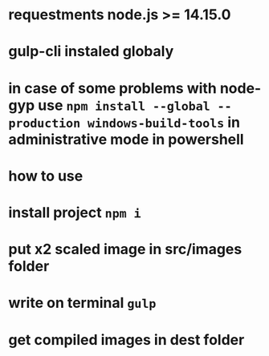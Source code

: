 # requestments node.js >= 14.15.0
# gulp-cli instaled globaly 
# in case of some problems with node-gyp use `npm install --global --production windows-build-tools` in administrative mode in powershell 
# 
# 
# how to use 
# install project `npm i`
# put x2 scaled image in src/images folder
# write on terminal `gulp`
# get compiled images in dest folder